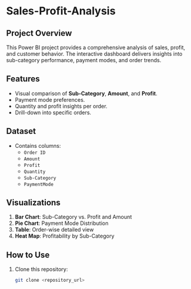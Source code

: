 # Sales-Profit-Analysis  

## Project Overview  
This Power BI project provides a comprehensive analysis of sales, profit, and customer behavior. The interactive dashboard delivers insights into sub-category performance, payment modes, and order trends.  

## Features  
- Visual comparison of **Sub-Category**, **Amount**, and **Profit**.  
- Payment mode preferences.  
- Quantity and profit insights per order.  
- Drill-down into specific orders.  

## Dataset  
- Contains columns:  
  - `Order ID`  
  - `Amount`  
  - `Profit`  
  - `Quantity`  
  - `Sub-Category`  
  - `PaymentMode`  

## Visualizations  
1. **Bar Chart**: Sub-Category vs. Profit and Amount  
2. **Pie Chart**: Payment Mode Distribution  
3. **Table**: Order-wise detailed view  
4. **Heat Map**: Profitability by Sub-Category  

## How to Use  
1. Clone this repository:
   ```bash
   git clone <repository_url>
